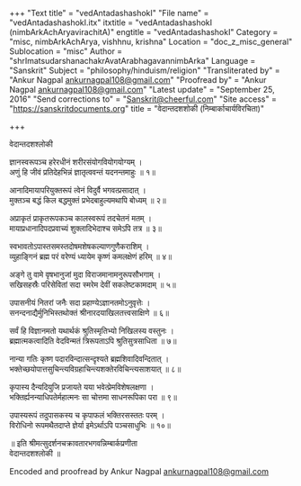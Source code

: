 +++
"Text title" = "vedAntadashashokI"
"File name" = "vedAntadashashokI.itx"
itxtitle = "vedAntadashashokI (nimbArkAchAryavirachitA)"
engtitle = "vedAntadashashokI"
Category = "misc, nimbArkAchArya, vishhnu, krishna"
Location = "doc_z_misc_general"
Sublocation = "misc"
Author = "shrImatsudarshanachakrAvatArabhagavannimbArka"
Language = "Sanskrit"
Subject = "philosophy/hinduism/religion"
"Transliterated by" = "Ankur Nagpal ankurnagpal108@gmail.com"
"Proofread by" = "Ankur Nagpal ankurnagpal108@gmail.com"
"Latest update" = "September 25, 2016"
"Send corrections to" = "Sanskrit@cheerful.com"
"Site access" = "https://sanskritdocuments.org"
title = "वेदान्तदशशोकी (निम्बार्काचार्यविरचिता)"

+++
  
 वेदान्तदशश्लोकी   
  
ज्ञानस्वरूपञ्च हरेरधीनं शरीरसंयोगवियोगयोग्यम् ।  
अणुं हि जीवं प्रतिदेहभिन्नं ज्ञातृत्ववन्तं यदनन्तमाहुः ॥ १॥  
  
आनादिमायापरियुक्तरूपं त्वेनं विदुर्वै भगवत्प्रसादात् ।  
मुक्तञ्च बद्धं किल बद्धमुक्तं प्रभेदबाहुल्यमथापि बोध्यम् ॥ २॥  
  
अप्राकृतं प्राकृतरूपकञ्च कालस्वरूपं तदचेतनं मतम् ।  
मायाप्रधानादिपदप्रवाच्यं शुक्लादिभेदाश्च समेऽपि तत्र ॥ ३॥  
  
स्वभावतोऽपास्तसमस्तदोषमशेषकल्याणगुणैकराशिम् ।  
व्युहाङ्गिनं ब्रह्म परं वरेण्यं ध्यायेम कृष्णं कमलक्षेणं हरिम् ॥ ४॥  
  
अङ्गे तु वामे वृषभानुजां मुदा विराजमानामनुरूपसौभगाम् ।  
सखिसहस्रैः परिसेवितां सदा स्मरेम देवीं सकलेष्टकामदाम् ॥ ५॥  
  
उपासनीयं नितरां जनैः सदा प्रहाण्येऽज्ञानतमोऽनुवृत्तेः ।  
सनन्दनाद्यैर्मुनिभिस्तथोक्तं श्रीनारदयाखिलतत्त्वसाक्षिणे ॥ ६॥  
  
सर्वं हि विज्ञानमतो यथार्थकं श्रुतिस्मृतिभ्यो निखिलस्य वस्तुनः ।  
ब्रह्मात्मकत्वादिति वेदविन्मतं त्रिरूपताऽपि श्रुतिसुत्रसाधिता ॥ ७॥  
  
नान्या गतिः कृष्ण पदारविन्दात्सन्दृश्यते ब्रह्मशिवादिवन्दितात् ।  
भक्तेच्छयोपात्तसुचिन्त्यविग्रहाचिन्त्यशक्तेरविचिन्त्यसाशयात् ॥ ८॥  
  
कृपास्य दैन्यदियुजि प्रजायते यया भवेत्प्रेमविशेषलक्षणा ।  
भक्तिर्ह्यनन्याधिपतेर्महात्मनः सा चोत्तमा साधनरूपिका परा ॥ ९॥  
  
उपास्यरूपं तदुपासकस्य च कृपाफलं भक्तिरसस्ततः परम् ।  
विरोधिनो रूपमथैतदाप्ते ज्ञेर्या इमेऽर्थाऽपि पञ्चसाधुभिः ॥ १०॥  
  
॥ इति श्रीमत्सुदर्शनचक्रावतारभगवन्निम्बार्कप्रणीता  
वेदान्तदशश्लोकी ॥  
  
  
Encoded and proofread by Ankur Nagpal ankurnagpal108@gmail.com  
  
